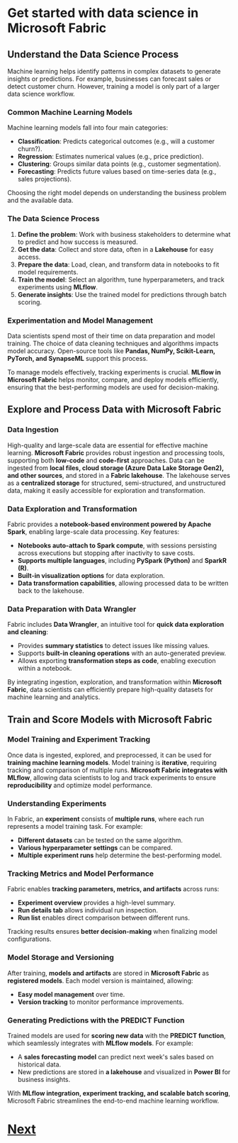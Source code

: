 # Get started with data science in Microsoft Fabric

## Understand the Data Science Process

Machine learning helps identify patterns in complex datasets to generate insights or predictions. For example, businesses can forecast sales or detect customer churn. However, training a model is only part of a larger data science workflow.

### Common Machine Learning Models
Machine learning models fall into four main categories:
- **Classification**: Predicts categorical outcomes (e.g., will a customer churn?).
- **Regression**: Estimates numerical values (e.g., price prediction).
- **Clustering**: Groups similar data points (e.g., customer segmentation).
- **Forecasting**: Predicts future values based on time-series data (e.g., sales projections).

Choosing the right model depends on understanding the business problem and the available data.

### The Data Science Process
1. **Define the problem**: Work with business stakeholders to determine what to predict and how success is measured.
2. **Get the data**: Collect and store data, often in a **Lakehouse** for easy access.
3. **Prepare the data**: Load, clean, and transform data in notebooks to fit model requirements.
4. **Train the model**: Select an algorithm, tune hyperparameters, and track experiments using **MLflow**.
5. **Generate insights**: Use the trained model for predictions through batch scoring.

### Experimentation and Model Management
Data scientists spend most of their time on data preparation and model training. The choice of data cleaning techniques and algorithms impacts model accuracy. Open-source tools like **Pandas, NumPy, Scikit-Learn, PyTorch, and SynapseML** support this process.

To manage models effectively, tracking experiments is crucial. **MLflow in Microsoft Fabric** helps monitor, compare, and deploy models efficiently, ensuring that the best-performing models are used for decision-making.

## Explore and Process Data with Microsoft Fabric

### Data Ingestion
High-quality and large-scale data are essential for effective machine learning. **Microsoft Fabric** provides robust ingestion and processing tools, supporting both **low-code** and **code-first** approaches. Data can be ingested from **local files, cloud storage (Azure Data Lake Storage Gen2), and other sources**, and stored in a **Fabric lakehouse**. The lakehouse serves as a **centralized storage** for structured, semi-structured, and unstructured data, making it easily accessible for exploration and transformation.

### Data Exploration and Transformation
Fabric provides a **notebook-based environment powered by Apache Spark**, enabling large-scale data processing. Key features:
- **Notebooks auto-attach to Spark compute**, with sessions persisting across executions but stopping after inactivity to save costs.
- **Supports multiple languages**, including **PySpark (Python)** and **SparkR (R)**.
- **Built-in visualization options** for data exploration.
- **Data transformation capabilities**, allowing processed data to be written back to the lakehouse.

### Data Preparation with Data Wrangler
Fabric includes **Data Wrangler**, an intuitive tool for **quick data exploration and cleaning**:
- Provides **summary statistics** to detect issues like missing values.
- Supports **built-in cleaning operations** with an auto-generated preview.
- Allows exporting **transformation steps as code**, enabling execution within a notebook.

By integrating ingestion, exploration, and transformation within **Microsoft Fabric**, data scientists can efficiently prepare high-quality datasets for machine learning and analytics.

## Train and Score Models with Microsoft Fabric

### Model Training and Experiment Tracking
Once data is ingested, explored, and preprocessed, it can be used for **training machine learning models**. Model training is **iterative**, requiring tracking and comparison of multiple runs. **Microsoft Fabric integrates with MLflow**, allowing data scientists to log and track experiments to ensure **reproducibility** and optimize model performance.

### Understanding Experiments
In Fabric, an **experiment** consists of **multiple runs**, where each run represents a model training task. For example:
- **Different datasets** can be tested on the same algorithm.
- **Various hyperparameter settings** can be compared.
- **Multiple experiment runs** help determine the best-performing model.

### Tracking Metrics and Model Performance
Fabric enables **tracking parameters, metrics, and artifacts** across runs:
- **Experiment overview** provides a high-level summary.
- **Run details tab** allows individual run inspection.
- **Run list** enables direct comparison between different runs.

Tracking results ensures **better decision-making** when finalizing model configurations.

### Model Storage and Versioning
After training, **models and artifacts** are stored in **Microsoft Fabric** as **registered models**. Each model version is maintained, allowing:
- **Easy model management** over time.
- **Version tracking** to monitor performance improvements.

### Generating Predictions with the PREDICT Function
Trained models are used for **scoring new data** with the **PREDICT function**, which seamlessly integrates with **MLflow models**. For example:
- A **sales forecasting model** can predict next week's sales based on historical data.
- New predictions are stored in **a lakehouse** and visualized in **Power BI** for business insights.

With **MLflow integration, experiment tracking, and scalable batch scoring**, Microsoft Fabric streamlines the end-to-end machine learning workflow.

# [Next](./10-administration.md)